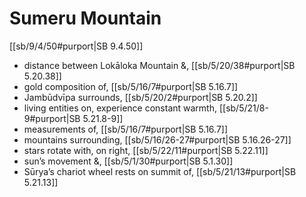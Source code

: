 # Sumeru Mountain

[[sb/9/4/50#purport|SB 9.4.50]]

* distance between Lokāloka Mountain &, [[sb/5/20/38#purport|SB 5.20.38]]
* gold composition of, [[sb/5/16/7#purport|SB 5.16.7]]
* Jambūdvīpa surrounds, [[sb/5/20/2#purport|SB 5.20.2]]
* living entities on, experience constant warmth, [[sb/5/21/8-9#purport|SB 5.21.8-9]]
* measurements of, [[sb/5/16/7#purport|SB 5.16.7]]
* mountains surrounding, [[sb/5/16/26-27#purport|SB 5.16.26-27]]
* stars rotate with, on right, [[sb/5/22/11#purport|SB 5.22.11]]
* sun’s movement &, [[sb/5/1/30#purport|SB 5.1.30]]
* Sūrya’s chariot wheel rests on summit of, [[sb/5/21/13#purport|SB 5.21.13]]
